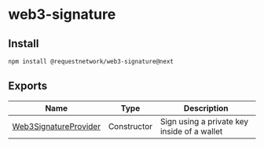 # web3-signature

## Install

```bash
npm install @requestnetwork/web3-signature@next
```

## Exports

<table data-full-width="true"><thead><tr><th>Name</th><th>Type</th><th>Description</th></tr></thead><tbody><tr><td><a href="web3signatureprovider.md">Web3SignatureProvider</a></td><td>Constructor</td><td>Sign using a private key inside of a wallet</td></tr></tbody></table>
